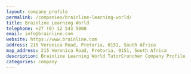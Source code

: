 ```yaml
---
layout: company_profile
permalink: /companies/brainline-learning-world/
title: Brainline Learning World
telephone: +27 (0) 12 543 5000
email: info@brainline.com
website: https://www.brainline.com
address: 215 Veronica Road, Pretoria, 0151, South Africa
map_address: 215 Veronica Road, Pretoria, 0151, South Africa
description: Brainline Learning World TutorCruncher Company Profile
categories: company
---
```


